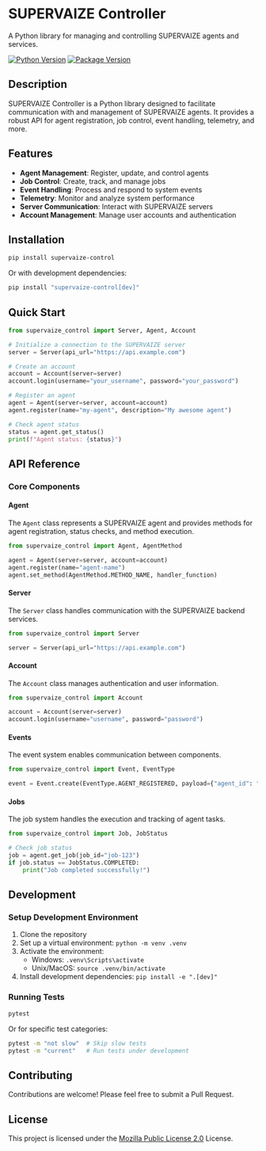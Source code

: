 # SUPERVAIZE Controller

A Python library for managing and controlling SUPERVAIZE agents and services.

[![Python Version](https://img.shields.io/badge/python-3.12-blue.svg)](https://www.python.org/downloads/)
[![Package Version](https://img.shields.io/badge/version-0.1.5-green.svg)](https://github.com/supervaize/supervaize_control)

## Description

SUPERVAIZE Controller is a Python library designed to facilitate communication with and management of SUPERVAIZE agents. It provides a robust API for agent registration, job control, event handling, telemetry, and more.

## Features

- **Agent Management**: Register, update, and control agents
- **Job Control**: Create, track, and manage jobs
- **Event Handling**: Process and respond to system events
- **Telemetry**: Monitor and analyze system performance
- **Server Communication**: Interact with SUPERVAIZE servers
- **Account Management**: Manage user accounts and authentication

## Installation

```bash
pip install supervaize-control
```

Or with development dependencies:

```bash
pip install "supervaize-control[dev]"
```

## Quick Start

```python
from supervaize_control import Server, Agent, Account

# Initialize a connection to the SUPERVAIZE server
server = Server(api_url="https://api.example.com")

# Create an account
account = Account(server=server)
account.login(username="your_username", password="your_password")

# Register an agent
agent = Agent(server=server, account=account)
agent.register(name="my-agent", description="My awesome agent")

# Check agent status
status = agent.get_status()
print(f"Agent status: {status}")
```

## API Reference

### Core Components

#### Agent

The `Agent` class represents a SUPERVAIZE agent and provides methods for agent registration, status checks, and method execution.

```python
from supervaize_control import Agent, AgentMethod

agent = Agent(server=server, account=account)
agent.register(name="agent-name")
agent.set_method(AgentMethod.METHOD_NAME, handler_function)
```

#### Server

The `Server` class handles communication with the SUPERVAIZE backend services.

```python
from supervaize_control import Server

server = Server(api_url="https://api.example.com")
```

#### Account

The `Account` class manages authentication and user information.

```python
from supervaize_control import Account

account = Account(server=server)
account.login(username="username", password="password")
```

#### Events

The event system enables communication between components.

```python
from supervaize_control import Event, EventType

event = Event.create(EventType.AGENT_REGISTERED, payload={"agent_id": "123"})
```

#### Jobs

The job system handles the execution and tracking of agent tasks.

```python
from supervaize_control import Job, JobStatus

# Check job status
job = agent.get_job(job_id="job-123")
if job.status == JobStatus.COMPLETED:
    print("Job completed successfully!")
```

## Development

### Setup Development Environment

1. Clone the repository
2. Set up a virtual environment: `python -m venv .venv`
3. Activate the environment:
   - Windows: `.venv\Scripts\activate`
   - Unix/MacOS: `source .venv/bin/activate`
4. Install development dependencies: `pip install -e ".[dev]"`

### Running Tests

```bash
pytest
```

Or for specific test categories:

```bash
pytest -m "not slow"  # Skip slow tests
pytest -m "current"   # Run tests under development
```

## Contributing

Contributions are welcome! Please feel free to submit a Pull Request.

## License

This project is licensed under the [Mozilla Public License 2.0](LICENSE.md) License.
